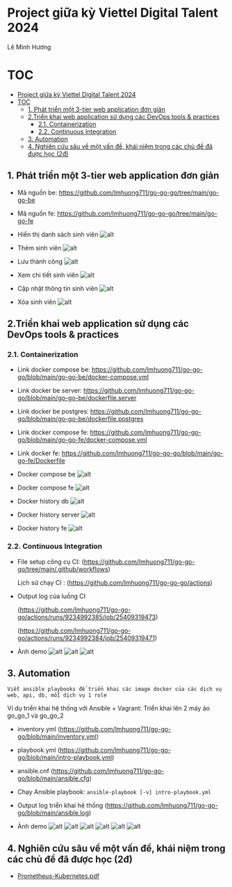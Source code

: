 # Project giữa kỳ Viettel Digital Talent 2024

Lê Minh Hương

# TOC

- [Project giữa kỳ Viettel Digital Talent 2024](#project-giữa-kỳ-viettel-digital-talent-2024)
- [TOC](#toc)
  - [1. Phát triển một 3-tier web application đơn giản](#1-phát-triển-một-3-tier-web-application-đơn-giản)
  - [2.Triển khai web application sử dụng các DevOps tools \& practices](#2triển-khai-web-application-sử-dụng-các-devops-tools--practices)
    - [2.1. Containerization](#21-containerization)
    - [2.2. Continuous Integration](#22-continuous-integration)
  - [3. Automation](#3-automation)
  - [4. Nghiên cứu sâu về một vấn đề, khái niệm trong các chủ đề đã được học (2đ)](#4-nghiên-cứu-sâu-về-một-vấn-đề-khái-niệm-trong-các-chủ-đề-đã-được-học-2đ)


## 1. Phát triển một 3-tier web application đơn giản

- Mã nguồn be: https://github.com/lmhuong711/go-go-go/tree/main/go-go-be

- Mã nguồn fe: https://github.com/lmhuong711/go-go-go/tree/main/go-go-fe

- Hiển thị danh sách sinh viên
  ![alt](./assets/list.png)

- Thêm sinh viên
  ![alt](./assets/create.png)

- Lưu thành công
  ![alt](./assets/saved.png)

- Xem chi tiết sinh viên
  ![alt](./assets/detail.png)

- Cập nhật thông tin sinh viên
  ![alt](./assets/edit.png)

- Xóa sinh viên
  ![alt](./assets/delete.png)

## 2.Triển khai web application sử dụng các DevOps tools & practices

### 2.1. Containerization

- Link docker compose be: https://github.com/lmhuong711/go-go-go/blob/main/go-go-be/docker-compose.yml

- Link docker be server: https://github.com/lmhuong711/go-go-go/blob/main/go-go-be/dockerfile.server

- Link docker be postgres: https://github.com/lmhuong711/go-go-go/blob/main/go-go-be/dockerfile.postgres

- Link docker compose fe: https://github.com/lmhuong711/go-go-go/blob/main/go-go-fe/docker-compose.yml

- Link docker fe: https://github.com/lmhuong711/go-go-go/blob/main/go-go-fe/Dockerfile

- Docker compose be
  ![alt](./assets/docker-compose-be.png)

- Docker compose fe
  ![alt](./assets/docker-compose-fe.png)

- Docker history db
  ![alt](./assets/docker-history-db.png)

- Docker history server
  ![alt](./assets/docker-history-server.png)

- Docker history fe
  ![alt](./assets/docker-history-fe.png)

### 2.2. Continuous Integration

- File setup công cụ CI: (https://github.com/lmhuong711/go-go-go/tree/main/.github/workflows)

  Lịch sử chạy CI : (https://github.com/lmhuong711/go-go-go/actions)

- Output log của luồng CI
  
  (https://github.com/lmhuong711/go-go-go/actions/runs/9234992385/job/25409319473)
  
  (https://github.com/lmhuong711/go-go-go/actions/runs/9234992384/job/25409319471)

- Ảnh demo
  ![alt](./assets/ci-cd-1.png)
  ![alt](./assets/ci-cd-2.png)
  ![alt](./assets/ci-cd-3.png)

## 3. Automation

`Viết ansible playbooks để triển khai các image docker của các dịch vụ web, api, db, mỗi dịch vụ 1 role`

Ví dụ triển khai hệ thống với Ansible + Vagrant: Triển khai lên 2 máy ảo go_go_1 và go_go_2

- inventory.yml (https://github.com/lmhuong711/go-go-go/blob/main/inventory.yml)

- playbook.yml (https://github.com/lmhuong711/go-go-go/blob/main/intro-playbook.yml)

- ansible.cnf (https://github.com/lmhuong711/go-go-go/blob/main/ansible.cfg)

- Chạy Ansible playbook:
  `ansible-playbook [-v] intro-playbook.yml`

- Output log triển khai hệ thống (https://github.com/lmhuong711/go-go-go/blob/main/ansible.log)

- Ảnh demo
  ![alt](./assets/ansible-1.png)
  ![alt](./assets/ansible-2.png)
  ![alt](./assets/ansible-3.png)
  ![alt](./assets/ansible-4.png)
  ![alt](./assets/ansible-5.png)
  ![alt](./assets/ansible-6.png)

## 4. Nghiên cứu sâu về một vấn đề, khái niệm trong các chủ đề đã được học (2đ)

- [Prometheus-Kubernetes.pdf](./Prometheus-Kubernetes.pdf)
